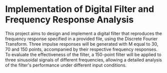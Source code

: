 # Implementation of Digital Filter and Frequency Response Analysis

This project aims to design and implement a digital filter that reproduces the frequency response specified in a provided file, using the Discrete Fourier Transform. Three impulse responses will be generated with M equal to 30, 70 and 150 points, accompanied by their respective frequency responses. To evaluate the effectiveness of the filter, a 150-point filter will be applied to three sinusoidal signals of different frequencies, allowing a detailed analysis of the filter's performance under different input conditions.


